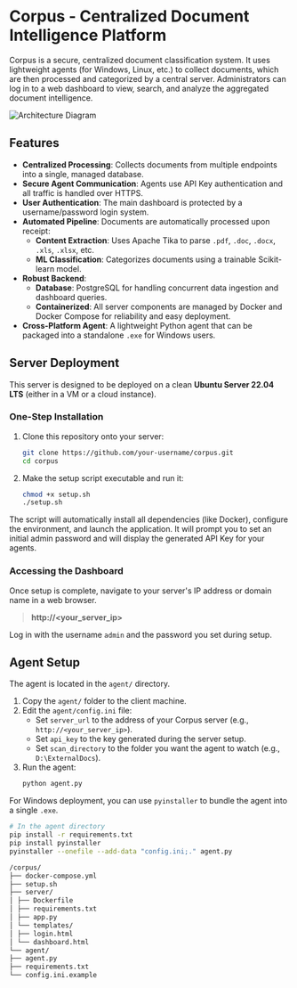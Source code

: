 # Corpus - Centralized Document Intelligence Platform

Corpus is a secure, centralized document classification system. It uses lightweight agents (for Windows, Linux, etc.) to collect documents, which are then processed and categorized by a central server. Administrators can log in to a web dashboard to view, search, and analyze the aggregated document intelligence.

![Architecture Diagram](httpshttps://i.imgur.com/your-diagram-image.png) <!-- It's highly recommended to create and link to a diagram -->

## Features

- **Centralized Processing**: Collects documents from multiple endpoints into a single, managed database.
- **Secure Agent Communication**: Agents use API Key authentication and all traffic is handled over HTTPS.
- **User Authentication**: The main dashboard is protected by a username/password login system.
- **Automated Pipeline**: Documents are automatically processed upon receipt:
    - **Content Extraction**: Uses Apache Tika to parse `.pdf`, `.doc`, `.docx`, `.xls`, `.xlsx`, etc.
    - **ML Classification**: Categorizes documents using a trainable Scikit-learn model.
- **Robust Backend**:
    - **Database**: PostgreSQL for handling concurrent data ingestion and dashboard queries.
    - **Containerized**: All server components are managed by Docker and Docker Compose for reliability and easy deployment.
- **Cross-Platform Agent**: A lightweight Python agent that can be packaged into a standalone `.exe` for Windows users.

## Server Deployment

This server is designed to be deployed on a clean **Ubuntu Server 22.04 LTS** (either in a VM or a cloud instance).

### One-Step Installation

1.  Clone this repository onto your server:
    ```bash
    git clone https://github.com/your-username/corpus.git
    cd corpus
    ```

2.  Make the setup script executable and run it:
    ```bash
    chmod +x setup.sh
    ./setup.sh
    ```

The script will automatically install all dependencies (like Docker), configure the environment, and launch the application. It will prompt you to set an initial admin password and will display the generated API Key for your agents.

### Accessing the Dashboard

Once setup is complete, navigate to your server's IP address or domain name in a web browser.

> **http://<your_server_ip>**

Log in with the username `admin` and the password you set during setup.

## Agent Setup

The agent is located in the `agent/` directory.

1.  Copy the `agent/` folder to the client machine.
2.  Edit the `agent/config.ini` file:
    -   Set `server_url` to the address of your Corpus server (e.g., `http://<your_server_ip>`).
    -   Set `api_key` to the key generated during the server setup.
    -   Set `scan_directory` to the folder you want the agent to watch (e.g., `D:\ExternalDocs`).
3.  Run the agent:
    ```bash
    python agent.py
    ```

For Windows deployment, you can use `pyinstaller` to bundle the agent into a single `.exe`.
```bash
# In the agent directory
pip install -r requirements.txt
pip install pyinstaller
pyinstaller --onefile --add-data "config.ini;." agent.py

/corpus/
├── docker-compose.yml
├── setup.sh
├── server/
│ ├── Dockerfile
│ ├── requirements.txt
│ ├── app.py
│ └── templates/
│ ├── login.html
│ └── dashboard.html
└── agent/
├── agent.py
├── requirements.txt
└── config.ini.example

